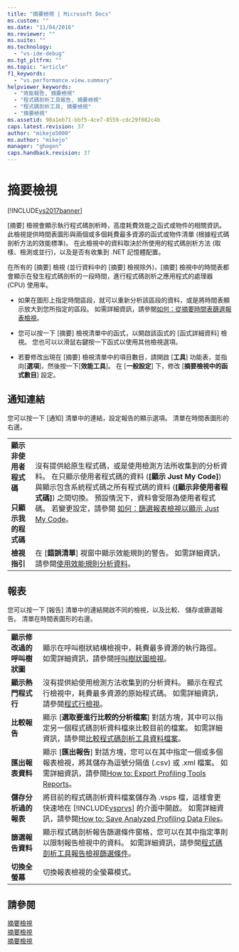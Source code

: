 ```yaml
---
title: "摘要檢視 | Microsoft Docs"
ms.custom: ""
ms.date: "11/04/2016"
ms.reviewer: ""
ms.suite: ""
ms.technology: 
  - "vs-ide-debug"
ms.tgt_pltfrm: ""
ms.topic: "article"
f1_keywords: 
  - "vs.performance.view.summary"
helpviewer_keywords: 
  - "效能報告, 摘要檢視"
  - "程式碼剖析工具報告, 摘要檢視"
  - "程式碼剖析工具, 摘要檢視"
  - "摘要檢視"
ms.assetid: 98a1eb71-bbf5-4ce7-8559-cdc29f082c4b
caps.latest.revision: 37
author: "mikejo5000"
ms.author: "mikejo"
manager: "ghogen"
caps.handback.revision: 37
---
```

# 摘要檢視
[!INCLUDE[vs2017banner](../code-quality/includes/vs2017banner.md)]

\[摘要\] 檢視會顯示執行程式碼剖析時，高度耗費效能之函式或物件的相關資訊。  此檢視提供時間表圖形與兩個或多個耗費最多資源的函式或物件清單 \(根據程式碼剖析方法的效能標準\)。  在此檢視中的資料取決於所使用的程式碼剖析方法 \(取樣、檢測或並行\)，以及是否有收集到 .NET 記憶體配置。  
  
 在所有的 \[摘要\] 檢視 \(並行資料中的 \[摘要\] 檢視除外\)，\[摘要\] 檢視中的時間表都會顯示在發生程式碼剖析的一段時間，進行程式碼剖析之應用程式的處理器 \(CPU\) 使用率。  
  
-   如果在圖形上指定時間區段，就可以重新分析該區段的資料，或是將時間表顯示放大到您所指定的區段。  如需詳細資訊，請參閱[如何：從摘要時間表篩選報表檢視](../Topic/How%20to:%20Filter%20Report%20Views%20from%20the%20Summary%20Timeline.md)。  
  
-   您可以按一下 \[摘要\] 檢視清單中的函式，以開啟該函式的 \[函式詳細資料\] 檢視。  您也可以以滑鼠右鍵按一下函式以使用其他檢視選項。  
  
-   若要修改出現在 \[摘要\] 檢視清單中的項目數目，請開啟 \[**工具**\] 功能表，並指向\[**選項**\]，然後按一下\[**效能工具**\]。  在 \[**一般設定**\] 下，修改 \[**摘要檢視中的函式數目**\] 設定。  
  
## 通知連結  
 您可以按一下 \[通知\] 清單中的連結，設定報告的顯示選項。  清單在時間表圖形的右邊。  
  
|||  
|-|-|  
|**顯示非使用者程式碼**<br /><br /> **只顯示我的程式碼**|沒有提供給原生程式碼，或是使用檢測方法所收集到的分析資料。  在只顯示使用者程式碼的資料 \(**\[顯示 Just My Code\]**\) 與顯示包含系統程式碼之所有程式碼的資料 \(**\[顯示非使用者程式碼\]**\) 之間切換。  預設情況下，資料會受限為使用者程式碼。  若變更設定，請參閱 [如何：篩選報表檢視以顯示 Just My Code](../Topic/How%20to:%20Filter%20Profiling%20Tools%20Report%20Views%20to%20Display%20Just%20My%20Code.md)。|  
|**檢視指引**|在 \[**錯誤清單**\] 視窗中顯示效能規則的警告。  如需詳細資訊，請參閱[使用效能規則分析資料](../profiling/using-performance-rules-to-analyze-data.md)。|  
  
## 報表  
 您可以按一下 \[報告\] 清單中的連結開啟不同的檢視，以及比較、 儲存或篩選報告。  清單在時間表圖形的右邊。  
  
|||  
|-|-|  
|**顯示修改過的呼叫樹狀圖**|顯示在呼叫樹狀結構檢視中，耗費最多資源的執行路徑。  如需詳細資訊，請參閱[呼叫樹狀圖檢視](../profiling/call-tree-view.md)。|  
|**顯示熱門程式行**|沒有提供給使用檢測方法收集到的分析資料。  顯示在程式行檢視中，耗費最多資源的原始程式碼。  如需詳細資訊，請參閱[程式行檢視](../profiling/lines-view.md)。|  
|**比較報告**|顯示 \[**選取要進行比較的分析檔案**\] 對話方塊，其中可以指定另一個程式碼剖析資料檔來比較目前的檔案。  如需詳細資訊，請參閱[比較程式碼剖析工具資料檔案](../profiling/comparing-performance-data-files.md)。|  
|**匯出報表資料**|顯示 \[**匯出報告**\] 對話方塊，您可以在其中指定一個或多個報表檢視，將其儲存為逗號分隔值 \(.csv\) 或 .xml 檔案。  如需詳細資訊，請參閱[How to: Export Profiling Tools Reports](http://msdn.microsoft.com/zh-tw/174b5bd3-df9b-4fd4-88d4-76032ab90451)。|  
|**儲存分析過的報表**|將目前的程式碼剖析資料檔案儲存為 .vsps 檔，這樣會更快速地在 [!INCLUDE[vsprvs](../code-quality/includes/vsprvs_md.md)] 的介面中開啟。  如需詳細資訊，請參閱[How to: Save Analyzed Profiling Data Files](http://msdn.microsoft.com/zh-tw/0340ddde-caf4-48ac-8af3-d15dcdade556)。|  
|**篩選報告資料**|顯示程式碼剖析報告篩選條件窗格，您可以在其中指定準則以限制報告檢視中的資料。  如需詳細資訊，請參閱[程式碼剖析工具報告檢視篩選條件](../profiling/performance-report-view-filter.md)。|  
|**切換全螢幕**|切換報表檢視的全螢幕模式。|  
  
## 請參閱  
 [摘要檢視](../profiling/summary-view-sampling-data.md)   
 [摘要檢視](../profiling/summary-view-instrumentation-data.md)   
 [摘要檢視](../profiling/summary-view-dotnet-memory-data.md)